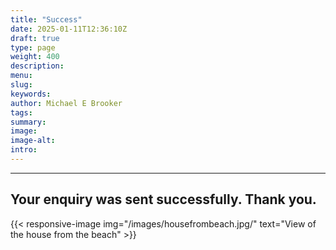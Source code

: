 ```yaml
---
title: "Success"
date: 2025-01-11T12:36:10Z
draft: true
type: page
weight: 400
description: 
menu:
slug:
keywords:
author: Michael E Brooker 
tags: 
summary:
image:
image-alt:
intro:
---
```

---

## Your enquiry was sent successfully. Thank you. 

{{< responsive-image img="/images/housefrombeach.jpg/" text="View of the house from the beach" >}}
